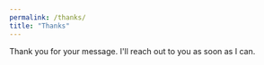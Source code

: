 ```yaml
---
permalink: /thanks/
title: "Thanks"
---
```


Thank you for your message. I'll reach out to you as soon as I can.
